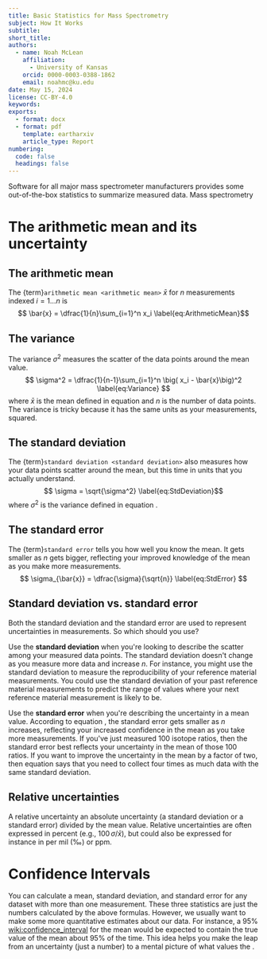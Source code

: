```yaml
---
title: Basic Statistics for Mass Spectrometry
subject: How It Works
subtitle: 
short_title: 
authors:
  - name: Noah McLean
    affiliation:
      - University of Kansas
    orcid: 0000-0003-0388-1862
    email: noahmc@ku.edu
date: May 15, 2024
license: CC-BY-4.0
keywords: 
exports:
  - format: docx
  - format: pdf
    template: eartharxiv
    article_type: Report
numbering:
  code: false
  headings: false
---
```


Software for all major mass spectrometer manufacturers provides some out-of-the-box statistics to summarize measured data.  Mass spectrometry 

# The arithmetic mean and its uncertainty

## The arithmetic mean
The {term}`arithmetic mean <arithmetic mean>` $\bar{x}$ for $n$ measurements indexed $i = 1\ldots n$ is
$$ \bar{x} = \dfrac{1}{n}\sum_{i=1}^n x_i \label{eq:ArithmeticMean}$$

## The variance
The variance $\sigma^2$ measures the scatter of the data points around the mean value.
$$ \sigma^2 = \dfrac{1}{n-1}\sum_{i=1}^n \big( x_i - \bar{x}\big)^2 \label{eq:Variance} $$
where $\bar{x}$ is the mean defined in equation [](#eq:ArithmeticMean) and $n$ is the number of data points. The variance is tricky because it has the same units as your measurements, squared.

## The standard deviation
The {term}`standard deviation <standard deviation>` also measures how your data points scatter around the mean, but this time in units that you actually understand.
$$ \sigma = \sqrt{\sigma^2} \label{eq:StdDeviation}$$ 
where $\sigma^2$ is the variance defined in equation [](#eq:Variance). 

## The standard error
The {term}`standard error` tells you how well you know the mean.  It gets smaller as $n$ gets bigger, reflecting your improved knowledge of the mean as you make more measurements.
$$ \sigma_{\bar{x}} = \dfrac{\sigma}{\sqrt{n}} \label{eq:StdError} $$

## Standard deviation vs. standard error
Both the standard deviation and the standard error are used to represent uncertainties in measurements.  So which should you use?  

Use the **standard deviation** when you're looking to describe the scatter among your measured data points.  The standard deviation doesn't change as you measure more data and increase $n$.  For instance, you might use the standard deviation to measure the reproducibility of your reference material measurements.  You could use the standard deviation of your past reference material measurements to predict the range of values where your next reference material measurement is likely to be.

Use the **standard error** when you're describing the uncertainty in a mean value.  According to equation [](#eq:StdError), the standard error gets smaller as $n$ increases, reflecting your increased confidence in the mean as you take more measurements.  If you've just measured 100 isotope ratios, then the standard error best reflects your uncertainty in the mean of those 100 ratios.  If you want to improve the uncertainty in the mean by a factor of two, then equation [](#eq:StdError) says that you need to collect four times as much data with the same standard deviation.  

## Relative uncertainties
A relative uncertainty an absolute uncertainty (a standard deviation or a standard error) divided by the mean value.  Relative uncertainties are often expressed in percent (e.g., $100\,\sigma/\bar{x}$), but could also be expressed for instance in per mil (‰) or ppm.

# Confidence Intervals

You can calculate a mean, standard deviation, and standard error for any dataset with more than one measurement.  These three statistics are just the numbers calculated by the above formulas.  However, we usually want to make some more quantitative estimates about our data.  For instance, a 95% <wiki:confidence_interval> for the mean would be expected to contain the true value of the mean about 95% of the time.  This idea helps you make the leap from an uncertainty (just a number) to a mental picture of what values the .  

